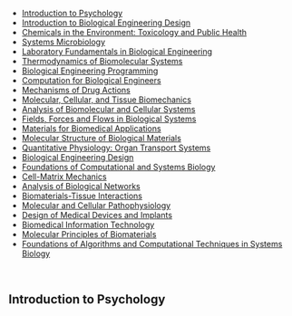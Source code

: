 <ul>
<li><a href="#course1">Introduction to Psychology</a></li>
<li><a href="#course2">Introduction to Biological Engineering Design</a></li>
<li><a href="#course3">Chemicals in the Environment: Toxicology and Public Health</a></li>
<li><a href="#course4">Systems Microbiology</a></li>
<li><a href="#course5">Laboratory Fundamentals in Biological Engineering</a></li>
<li><a href="#course6">Thermodynamics of Biomolecular Systems</a></li>
<li><a href="#course7">Biological Engineering Programming</a></li>
<li><a href="#course8">Computation for Biological Engineers</a></li>
<li><a href="#course9">Mechanisms of Drug Actions</a></li>
<li><a href="#course10">Molecular, Cellular, and Tissue Biomechanics</a></li>
<li><a href="#course11">Analysis of Biomolecular and Cellular Systems</a></li>
<li><a href="#course12">Fields, Forces and Flows in Biological Systems</a></li>
<li><a href="#course13">Materials for Biomedical Applications</a></li>
<li><a href="#course14">Molecular Structure of Biological Materials</a></li>
<li><a href="#course15">Quantitative Physiology: Organ Transport Systems</a></li>
<li><a href="#course16">Biological Engineering Design</a></li>
<li><a href="#course17">Foundations of Computational and Systems Biology</a></li>
<li><a href="#course18">Cell-Matrix Mechanics</a></li>
<li><a href="#course19">Analysis of Biological Networks</a></li>
<li><a href="#course20">Biomaterials-Tissue Interactions</a></li>
<li><a href="#course21">Molecular and Cellular Pathophysiology </a></li>
<li><a href="#course22">Design of Medical Devices and Implants</a></li>
<li><a href="#course23">Biomedical Information Technology</a></li>
<li><a href="#course24">Molecular Principles of Biomaterials</a></li>
<li><a href="#course25">Foundations of Algorithms and Computational Techniques in Systems Biology</a></li>


</ul>
<p>&nbsp;</p>
<h2 id="course1">Introduction to Psychology</h2>





